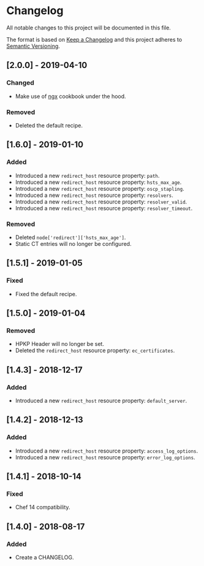 # Changelog
All notable changes to this project will be documented in this file.

The format is based on [Keep a Changelog](http://keepachangelog.com/en/1.0.0/)
and this project adheres to [Semantic Versioning](http://semver.org/spec/v2.0.0.html).

## [2.0.0] - 2019-04-10
### Changed
- Make use of [ngx](https://supermarket.chef.io/cookbooks/ngx) cookbook under the hood.

### Removed
- Deleted the default recipe.

## [1.6.0] - 2019-01-10
### Added
- Introduced a new `redirect_host` resource property: `path`.
- Introduced a new `redirect_host` resource property: `hsts_max_age`.
- Introduced a new `redirect_host` resource property: `oscp_stapling`.
- Introduced a new `redirect_host` resource property: `resolvers`.
- Introduced a new `redirect_host` resource property: `resolver_valid`.
- Introduced a new `redirect_host` resource property: `resolver_timeout`.

### Removed
- Deleted `node['redirect']['hsts_max_age']`.
- Static CT entries will no longer be configured.

## [1.5.1] - 2019-01-05
### Fixed
- Fixed the default recipe.

## [1.5.0] - 2019-01-04
### Removed
- HPKP Header will no longer be set.
- Deleted the `redirect_host` resource property: `ec_certificates`.

## [1.4.3] - 2018-12-17
### Added
- Introduced a new `redirect_host` resource property: `default_server`.

## [1.4.2] - 2018-12-13
### Added
- Introduced a new `redirect_host` resource property: `access_log_options`.
- Introduced a new `redirect_host` resource property: `error_log_options`.

## [1.4.1] - 2018-10-14
### Fixed
- Chef 14 compatibility.

## [1.4.0] - 2018-08-17
### Added
- Create a CHANGELOG.

